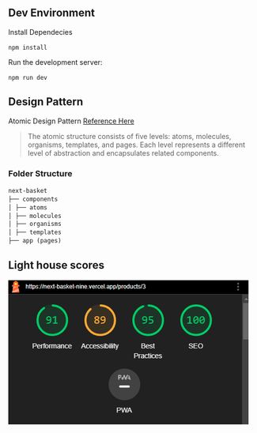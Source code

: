 ## Dev Environment

Install Dependecies

```
npm install
```

Run the development server:

```
npm run dev
```

## Design Pattern

Atomic Design Pattern [Reference Here](https://medium.com/@janelle.wg/atomic-design-pattern-how-to-structure-your-react-application-2bb4d9ca5f97)

> The atomic structure consists of five levels: atoms, molecules, organisms, templates, and pages.
> Each level represents a different level of abstraction and encapsulates related components.

### Folder Structure

```md
next-basket
├── components
│ ├── atoms
│ ├── molecules
│ ├── organisms
│ ├── templates
├── app (pages)
```

## Light house scores

![product pahe](/images/lighthouse%20score.png)
